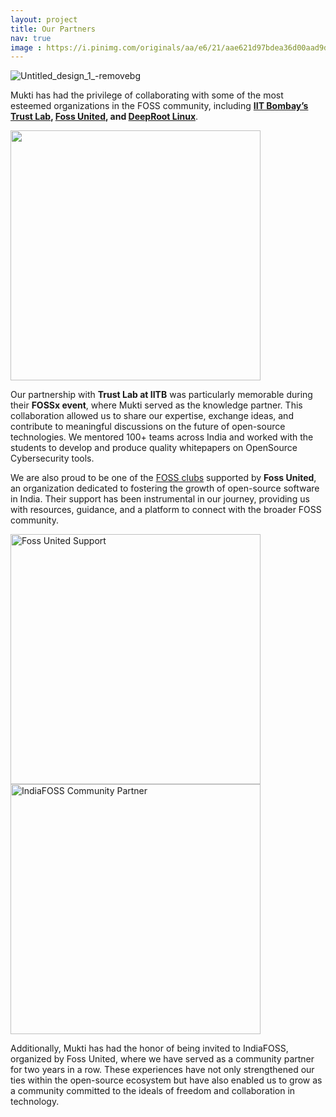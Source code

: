 ```yaml
---
layout: project
title: Our Partners
nav: true
image : https://i.pinimg.com/originals/aa/e6/21/aae621d97bdea36d00aad9db5837b598.jpg
---
```

![Untitled_design_1_-removebg](https://github.com/user-attachments/assets/1c585e3b-d8a1-4835-a84a-dd787a16b56e)

Mukti has had the privilege of collaborating with some of the most esteemed organizations in the FOSS community, including **[IIT Bombay’s Trust Lab](https://trustlab.iitb.ac.in/), [Foss United](https://fossunited.org/), and [DeepRoot Linux](https://deeproot.in/)**.


<img src="https://github.com/user-attachments/assets/3a56f43c-d281-4788-b84c-011782a95b7d" width="400">


Our partnership with **Trust Lab at IITB** was particularly memorable during their **FOSSx event**, where Mukti served as the knowledge partner. This collaboration allowed us to share our expertise, exchange ideas, and contribute to meaningful discussions on the future of open-source technologies. We mentored 100+ teams across India and worked with the students to develop and produce quality whitepapers on OpenSource Cybersecurity tools.



We are also proud to be one of the [FOSS clubs](https://fossunited.org/clubs/mukti) supported by **Foss United**, an organization dedicated to fostering the growth of open-source software in India. Their support has been instrumental in our journey, providing us with resources, guidance, and a platform to connect with the broader FOSS community.


<img src="https://github.com/user-attachments/assets/2e3d052a-fb16-412e-a107-aaf3e9526221" alt="Foss United Support" width="400"/>
<img src="https://github.com/user-attachments/assets/f913e1e8-0a19-49ff-9497-71b4d1bba244" alt="IndiaFOSS Community Partner" width="400"/>

Additionally, Mukti has had the honor of being invited to IndiaFOSS, organized by Foss United, where we have served as a community partner for two years in a row. These experiences have not only strengthened our ties within the open-source ecosystem but have also enabled us to grow as a community committed to the ideals of freedom and collaboration in technology.
